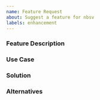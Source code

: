 ```yaml
---
name: Feature Request
about: Suggest a feature for nbsv
labels: enhancement
---
```


<!--
  ⚠️⚠️ Please do the following before submitting: ⚠️⚠️

  📖 Please read our Code of Conduct.
  🔎 Please search existing issues to avoid creating duplicates.
-->

### Feature Description

<!-- A clear and concise description of the feature you're requesting. -->

### Use Case

<!-- Please provide a use case to help us understand your request in context. -->

### Solution

<!-- Please describe your ideal solution. -->

### Alternatives

<!-- Please describe any alternatives you've considered, even if you've dismissed them. -->

